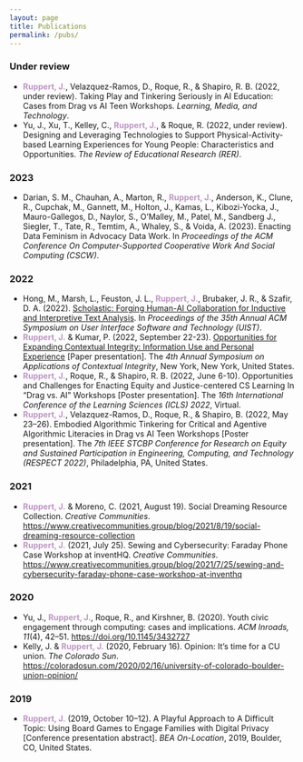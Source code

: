 ```yaml
---
layout: page
title: Publications
permalink: /pubs/
---
```

### Under review
* <span style="color: #be94c5;">**Ruppert, J.**</span>, Velazquez-Ramos, D., Roque, R., & Shapiro, R. B. (2022, under review). Taking Play and Tinkering Seriously in AI Education: Cases from Drag vs AI Teen Workshops. _Learning, Media, and Technology_.
* Yu, J., Xu, T., Kelley, C., <span style="color: #be94c5;">**Ruppert, J.**</span>, & Roque, R. (2022, under review). Designing and Leveraging Technologies to Support Physical-Activity-based Learning Experiences for Young People: Characteristics and Opportunities. _The Review of Educational Research (RER)_.

### 2023
* Darian, S. M., Chauhan, A., Marton, R., <span style="color: #be94c5;">**Ruppert, J.**</span>, Anderson, K., Clune, R., Cupchak, M., Gannett, M., Holton, J., Kamas, L., Kibozi-Yocka, J., Mauro-Gallegos, D., Naylor, S., O’Malley, M., Patel, M., Sandberg J., Siegler, T., Tate, R., Temtim, A., Whaley, S., & Voida, A. (2023). Enacting Data Feminism in Advocacy Data Work. In _Proceedings of the ACM Conference On Computer-Supported Cooperative Work And Social Computing (CSCW)_.

### 2022
* Hong, M., Marsh, L., Feuston, J. L., <span style="color: #be94c5;">**Ruppert, J.**</span>, Brubaker, J. R., & Szafir, D. A. (2022). <a href="https://arxiv.org/abs/2208.06133" target="_blank" rel="noopener noreferrer">Scholastic: Forging Human-AI Collaboration for Inductive and Interpretive Text Analysis</a>. In _Proceedings of the 35th Annual ACM Symposium on User Interface Software and Technology (UIST)_. 
* <span style="color: #be94c5;">**Ruppert, J.**</span> & Kumar, P. (2022, September 22-23). <a href="https://drive.google.com/file/d/1Bq-K4txqZXWw2AxZCBBocecpL4uKWmJr/view?usp=sharing" target="_blank" rel="noopener noreferrer">Opportunities for Expanding Contextual Integrity: Information Use and Personal Experience</a> [Paper presentation]. The _4th Annual Symposium on Applications of Contextual Integrity_, New York, New York, United States. 
* <span style="color: #be94c5;">**Ruppert, J.**</span>, Roque, R., & Shapiro, R. B. (2022, June 6-10). Opportunities and Challenges for Enacting Equity and Justice-centered CS Learning In “Drag vs. AI” Workshops [Poster presentation]. The _16th International Conference of the Learning Sciences (ICLS) 2022_, Virtual.
* <span style="color: #be94c5;">**Ruppert, J.**</span>, Velazquez-Ramos, D., Roque, R., & Shapiro, B. (2022, May 23–26). Embodied Algorithmic Tinkering for Critical and Agentive Algorithmic Literacies in Drag vs AI Teen Workshops [Poster presentation]. The _7th IEEE STCBP Conference for Research on Equity and Sustained Participation in Engineering, Computing, and Technology (RESPECT 2022)_, Philadelphia, PA, United States.

### 2021
* <span style="color: #be94c5;">**Ruppert, J.**</span> & Moreno, C. (2021, August 19). Social Dreaming Resource Collection. _Creative Communities_. <a href="https://www.creativecommunities.group/blog/2021/8/19/social-dreaming-resource-collection" target="_blank" rel="noopener noreferrer">https://www.creativecommunities.group/blog/2021/8/19/social-dreaming-resource-collection</a>
* <span style="color: #be94c5;">**Ruppert, J.**</span> (2021, July 25). Sewing and Cybersecurity: Faraday Phone Case Workshop at inventHQ. _Creative Communities_. <a href="https://www.creativecommunities.group/blog/2021/7/25/sewing-and-cybersecurity-faraday-phone-case-workshop-at-inventhq" target="_blank" rel="noopener noreferrer">https://www.creativecommunities.group/blog/2021/7/25/sewing-and-cybersecurity-faraday-phone-case-workshop-at-inventhq</a>
	    
### 2020
* Yu, J., <span style="color: #be94c5;">**Ruppert, J.**</span>, Roque, R., and Kirshner, B. (2020). Youth civic engagement through computing: cases and implications. _ACM Inroads, 11_(4), 42–51. <a href="https://doi.org/10.1145/3432727" target="_blank" rel="noopener noreferrer">https://doi.org/10.1145/3432727</a>
* Kelly, J. & <span style="color: #be94c5;">**Ruppert, J.**</span> (2020, February 16). Opinion: It’s time for a CU union. _The Colorado Sun_. <a href="https://coloradosun.com/2020/02/16/university-of-colorado-boulder-union-opinion/" target="_blank" rel="noopener noreferrer">https://coloradosun.com/2020/02/16/university-of-colorado-boulder-union-opinion/</a>

### 2019
* <span style="color: #be94c5;">**Ruppert, J.**</span> (2019, October 10–12). A Playful Approach to A Difficult Topic: Using Board Games to Engage Families with Digital Privacy [Conference presentation abstract]. _BEA On-Location_, 2019, Boulder, CO, United States.
